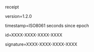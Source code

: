 receipt

version=1.2.0

timestamp=ISO8061 seconds since epoch

id=XXXX-XXXX-XXXX-XXXX

signature=XXXX-XXXX-XXXX-XXXX

